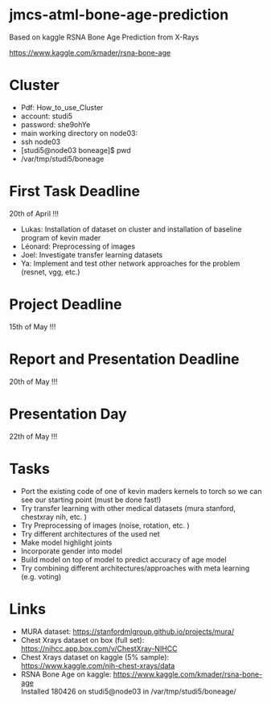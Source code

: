 # jmcs-atml-bone-age-prediction
Based on kaggle RSNA Bone Age Prediction from X-Rays

https://www.kaggle.com/kmader/rsna-bone-age

# Cluster
* Pdf: How_to_use_Cluster
* account: studi5
* password: she9ohYe
* main working directory on node03:
* ssh node03
* [studi5@node03 boneage]$ pwd
* /var/tmp/studi5/boneage

# First Task Deadline
20th of April !!!
* Lukas: Installation of dataset on cluster and installation of baseline program of kevin mader
* Léonard: Preprocessing of images
* Joel: Investigate transfer learning datasets 
* Ya:  Implement and test other network approaches for the problem (resnet, vgg, etc.)

# Project Deadline
15th of May !!!

# Report and Presentation Deadline
20th of May !!!

# Presentation Day
22th of May !!!

# Tasks
* Port the existing code of one of kevin maders kernels to torch so we can see our starting point (must be done fast!)
* Try transfer learning with other medical datasets (mura stanford, chestxray nih, etc. )
* Try Preprocessing of images (noise, rotation, etc. )
* Try different architectures of the used net
* Make model highlight joints 
* Incorporate gender into model
* Build model on top of model to predict accuracy of age model
* Try combining different architectures/approaches with meta learning (e.g. voting)

# Links
* MURA dataset: https://stanfordmlgroup.github.io/projects/mura/
* Chest Xrays dataset on box (full set): https://nihcc.app.box.com/v/ChestXray-NIHCC
* Chest Xrays dataset on kaggle (5% sample): https://www.kaggle.com/nih-chest-xrays/data
* RSNA Bone Age on kaggle: https://www.kaggle.com/kmader/rsna-bone-age  
   Installed 180426 on studi5@node03 in /var/tmp/studi5/boneage/

